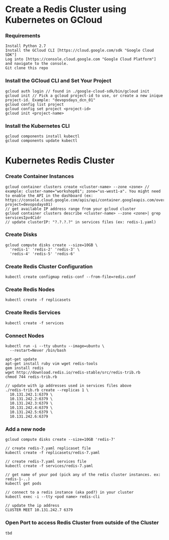 # Create a Redis Cluster using Kubernetes on GCloud

### Requirements 
```
Install Python 2.7
Install the GCloud CLI [https://cloud.google.com/sdk "Google Cloud SDK"]
Log into [https://console.cloud.google.com "Google Cloud Platform"] and navigate to the console.
Git clone this repo
```


### Install the GCloud CLI and Set Your Project
```
gcloud auth login // found in ./google-cloud-sdk/bin/gcloud init
gcloud init // Pick a gcloud project-id to use, or create a new inique project-id. Example: "devopsdays_dcn_01" 
gcloud config list project  
gcloud config set project <project-id>
gcloud init <project-name>

```

### Install the Kubernetes CLI
```
gcloud components install kubectl
gcloud components update kubectl
```

# Kubernetes Redis Cluster

### Create Container Instances
```
gcloud container clusters create <cluster-name> --zone <zone> // example: cluster-name="workshop01"; zone="us-west1-a". You might need to enable the API in the dashboard (ex: https://console.cloud.google.com/apis/api/container.googleapis.com/overview?project=devopsdays01)
// get available IP address range from your gcloud cluster
gcloud container clusters describe <cluster-name> --zone <zone>| grep servicesIpv4Cidr
// update clusterIP: "?.?.?.?" in services files (ex: redis-1.yaml)

```

### Create Disks
```
gcloud compute disks create --size=10GB \
  'redis-1' 'redis-2' 'redis-3' \
  'redis-4' 'redis-5' 'redis-6'
```
  
### Create Redis Cluster Configuration

```
kubectl create configmap redis-conf --from-file=redis.conf
```

### Create Redis Nodes

```
kubectl create -f replicasets
```

### Create Redis Services

```
kubectl create -f services
```

### Connect Nodes

```
kubectl run -i --tty ubuntu --image=ubuntu \
  --restart=Never /bin/bash
```

```
apt-get update
apt-get install ruby vim wget redis-tools
gem install redis
wget http://download.redis.io/redis-stable/src/redis-trib.rb
chmod 744 redis-trib.rb
```

```
// update with ip addresses used in services files above
./redis-trib.rb create --replicas 1 \
  10.131.242.1:6379 \
  10.131.242.2:6379 \
  10.131.242.3:6379 \
  10.131.242.4:6379 \
  10.131.242.5:6379 \
  10.131.242.6:6379
```

### Add a new node

```
gcloud compute disks create --size=10GB 'redis-7'
```

```
// create redis-7.yaml replicaset file
kubectl create -f replicasets/redis-7.yaml
```

```
// create redis-7.yaml services file
kubectl create -f services/redis-7.yaml
```

```
// get name of your pod (pick any of the redis cluster instances. ex: redis-1-..)
kubectl get pods

// connect to a redis instance (aka pod?) in your cluster
kubectl exec -i --tty <pod name> redis-cli

// update the ip address
CLUSTER MEET 10.131.242.7 6379
```
### Open Port to access Redis Cluster from outside of the Cluster
```
tbd
```
